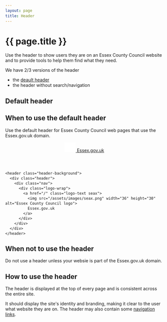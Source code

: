 ```yaml
---
layout: page
title: Header
---
```


# {{ page.title }}

Use the header to show users they are on an Essex County Council website and to provide tools to help them find what they need.

We have 2/3 versions of the header

- the [deault header](#default-header)
- the header without search/navigation

## Default header

## When to use the default header

Use the default header for Essex County Council web pages that use the Essex.gov.uk domain.

<header class="header-background">
  <div class="header">
    <div class="nav">
      <div class="logo-wrap">
        <a href="/" class="logo-text seax">
          <img src="/assets/images/seax.png" width="36" height="30" alt="Essex County Council logo">
          Essex.gov.uk
        </a>
      </div>
    </div>
  </div>
</header>

    <header class="header-background">
      <div class="header">
        <div class="nav">
          <div class="logo-wrap">
            <a href="/" class="logo-text seax">
              <img src="/assets/images/seax.png" width="36" height="30" alt="Essex County Council logo">
              Essex.gov.uk
            </a>
          </div>
        </div>
      </div>
    </header>

## When not to use the header

Do not use a header unless your websie is part of the Essex.gov.uk domain.

## How to use the header

The header is displayed at the top of every page and is consistent across the entire site.

It should display the site's identity and branding, making it clear to the user what website they are on. The header may also contain some <a href="/docs/core/elements/nav">navigation links</a>.  
